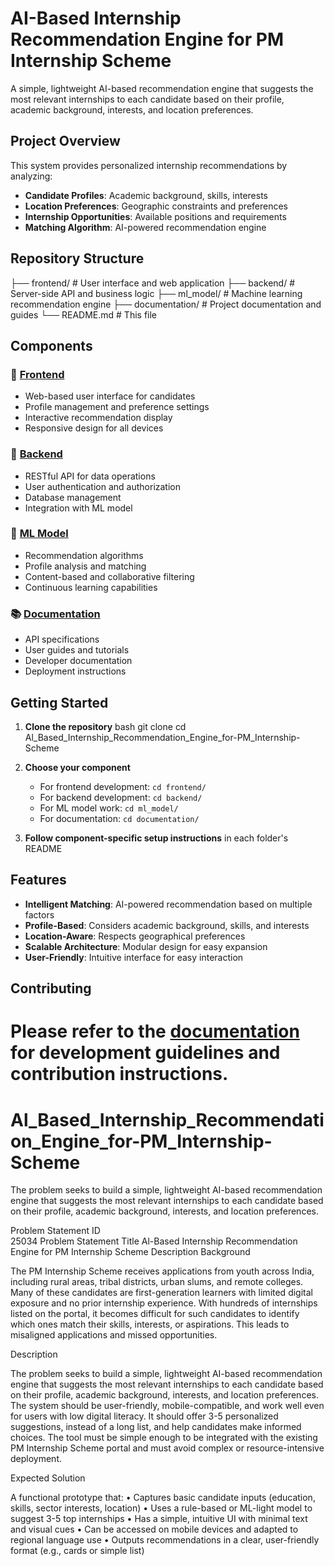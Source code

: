 
# AI-Based Internship Recommendation Engine for PM Internship Scheme

A simple, lightweight AI-based recommendation engine that suggests the most relevant internships to each candidate based on their profile, academic background, interests, and location preferences.

## Project Overview

This system provides personalized internship recommendations by analyzing:
- **Candidate Profiles**: Academic background, skills, interests
- **Location Preferences**: Geographic constraints and preferences  
- **Internship Opportunities**: Available positions and requirements
- **Matching Algorithm**: AI-powered recommendation engine

## Repository Structure

├── frontend/        # User interface and web application
├── backend/         # Server-side API and business logic
├── ml_model/        # Machine learning recommendation engine
├── documentation/   # Project documentation and guides
└── README.md       # This file

## Components

### 🎨 [Frontend](./frontend/)
- Web-based user interface for candidates
- Profile management and preference settings
- Interactive recommendation display
- Responsive design for all devices

### 🔧 [Backend](./backend/)
- RESTful API for data operations
- User authentication and authorization
- Database management
- Integration with ML model

### 🤖 [ML Model](./ml_model/)
- Recommendation algorithms
- Profile analysis and matching
- Content-based and collaborative filtering
- Continuous learning capabilities

### 📚 [Documentation](./documentation/)
- API specifications
- User guides and tutorials
- Developer documentation
- Deployment instructions

## Getting Started

1. **Clone the repository**
   bash
   git clone <repository-url>
   cd Al_Based_Internship_Recommendation_Engine_for-PM_Internship-Scheme
  

2. **Choose your component**
   - For frontend development: `cd frontend/`
   - For backend development: `cd backend/`
   - For ML model work: `cd ml_model/`
   - For documentation: `cd documentation/`

3. **Follow component-specific setup instructions** in each folder's README

## Features

- **Intelligent Matching**: AI-powered recommendation based on multiple factors
- **Profile-Based**: Considers academic background, skills, and interests
- **Location-Aware**: Respects geographical preferences
- **Scalable Architecture**: Modular design for easy expansion
- **User-Friendly**: Intuitive interface for easy interaction

## Contributing

Please refer to the [documentation](./documentation/) for development guidelines and contribution instructions. 
=======
# Al_Based_Internship_Recommendation_Engine_for-PM_Internship-Scheme
 The problem seeks to build a simple, lightweight AI-based recommendation engine that suggests the most relevant internships to each candidate based on their profile, academic background, interests, and location preferences. 


Problem Statement ID	
25034
Problem Statement Title	
Al-Based Internship Recommendation Engine for PM Internship Scheme
Description	
Background

The PM Internship Scheme receives applications from youth across India, including rural areas, tribal districts, urban slums, and remote colleges. Many of these candidates are first-generation learners with limited digital exposure and no prior internship experience. With hundreds of internships listed on the portal, it becomes difficult for such candidates to identify which ones match their skills, interests, or aspirations. This leads to misaligned applications and missed opportunities.

Description

The problem seeks to build a simple, lightweight AI-based recommendation engine that suggests the most relevant internships to each candidate based on their profile, academic background, interests, and location preferences. The system should be user-friendly, mobile-compatible, and work well even for users with low digital literacy. It should offer 3-5 personalized suggestions, instead of a long list, and help candidates make informed choices. The tool must be simple enough to be integrated with the existing PM Internship Scheme portal and must avoid complex or resource-intensive deployment.

Expected Solution

A functional prototype that:
• Captures basic candidate inputs (education, skills, sector interests, location)
• Uses a rule-based or ML-light model to suggest 3-5 top internships
• Has a simple, intuitive UI with minimal text and visual cues
• Can be accessed on mobile devices and adapted to regional language use
• Outputs recommendations in a clear, user-friendly format (e.g., cards or simple list)

